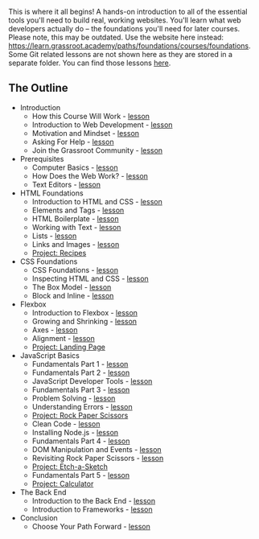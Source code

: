 This is where it all begins! A hands-on introduction to all of the essential tools you'll need to build real, working websites. You'll learn what web developers actually do – the foundations you'll need for later courses. Please note, this may be outdated. Use the website here instead: https://learn.grassroot.academy/paths/foundations/courses/foundations. Some Git related lessons are not shown here as they are stored in a separate folder. You can find those lessons [here](../git).

## The Outline

- Introduction
  - How this Course Will Work - [lesson](introduction/how_this_course_will_work.md)
  - Introduction to Web Development - [lesson](introduction/introduction_to_web_development.md)
  - Motivation and Mindset - [lesson](introduction/motivation_and_mindset.md)
  - Asking For Help - [lesson](introduction/asking_for_help.md)
  - Join the Grassroot Community - [lesson](introduction/join_the_grassroot_community.md)
- Prerequisites
  - Computer Basics - [lesson](installations/computer_basics.md)
  - How Does the Web Work? - [lesson](installations/how_does_the_web_work.md)
  - Text Editors - [lesson](installations/text_editors.md)
  <!-- - Command Line Basics - [lesson](installations/command_line_basics.md) -->
  <!-- - Setting Up Git - [lesson](installations/setting_up_git.md) -->
- HTML Foundations
  - Introduction to HTML and CSS - [lesson](html_css/intro-to-html-css.md)
  - Elements and Tags - [lesson](html_css/html-foundations/elements-and-tags.md)
  - HTML Boilerplate - [lesson](html_css/html-foundations/html-boilerplate.md)
  - Working with Text - [lesson](html_css/html-foundations/working-with-text.md)
  - Lists - [lesson](html_css/html-foundations/lists.md)
  - Links and Images - [lesson](html_css/html-foundations/links-and-images.md)
  - [Project: Recipes](html_css/html-foundations/project-recipes.md)
- CSS Foundations
  - CSS Foundations - [lesson](html_css/css-foundations.md)
  - Inspecting HTML and CSS - [lesson](html_css/inspecting-html-and-css/inspecting-html-and-css.md)
  - The Box Model - [lesson](html_css/the-box-model/the-box-model.md)
  - Block and Inline - [lesson](html_css/block-and-inline.md)
- Flexbox
  - Introduction to Flexbox - [lesson](html_css/flexbox/flexbox-intro.md)
  - Growing and Shrinking - [lesson](html_css/flexbox/flexbox-growing-and-shrinking.md)
  - Axes - [lesson](html_css/flexbox/flexbox-axes.md)
  - Alignment - [lesson](html_css/flexbox/flexbox-alignment.md)
  - [Project: Landing Page](html_css/project/html-css-foundations-project.md)
- JavaScript Basics
  - Fundamentals Part 1 - [lesson](javascript_basics/fundamentals-1.md)
  - Fundamentals Part 2 - [lesson](javascript_basics/fundamentals-2.md)
  - JavaScript Developer Tools - [lesson](javascript_basics/javascript_developer_tools.md)
  - Fundamentals Part 3 - [lesson](javascript_basics/fundamentals-3.md)
  - Problem Solving - [lesson](javascript_basics/problem_solving.md)
  - Understanding Errors - [lesson](javascript_basics/understanding_errors.md)
  - [Project: Rock Paper Scissors](javascript_basics/project_rock_paper_scissors.md)
  - Clean Code - [lesson](javascript_basics/clean_code.md)
  - Installing Node.js - [lesson](javascript_basics/installing_nodejs.md)
  - Fundamentals Part 4 - [lesson](javascript_basics/fundamentals-4.md)
  - DOM Manipulation and Events - [lesson](javascript_basics/DOM_manipulation_and_events.md)
  - Revisiting Rock Paper Scissors - [lesson](javascript_basics/revisiting_rock_paper_scissors.md)
  - [Project: Etch-a-Sketch](javascript_basics/project_etch_a_sketch.md)
  - Fundamentals Part 5 - [lesson](javascript_basics/fundamentals-5.md)
  - [Project: Calculator](javascript_basics/project_calculator.md)
- The Back End
  - Introduction to the Back End - [lesson](the_back_end/introduction_to_the_backend_lesson.md)
  - Introduction to Frameworks - [lesson](the_back_end/introduction_to_frameworks.md)
- Conclusion
  - Choose Your Path Forward - [lesson](tying_it_all_together/conclusion.md)
